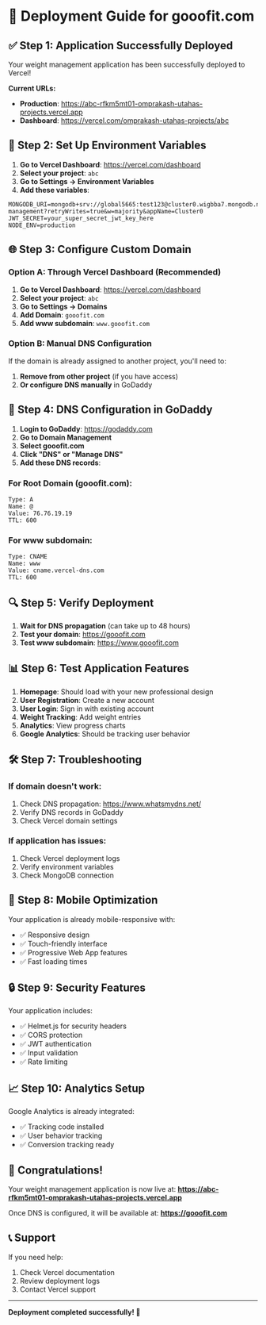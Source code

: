 # 🚀 Deployment Guide for gooofit.com

## ✅ **Step 1: Application Successfully Deployed**

Your weight management application has been successfully deployed to Vercel!

**Current URLs:**
- **Production**: https://abc-rfkm5mt01-omprakash-utahas-projects.vercel.app
- **Dashboard**: https://vercel.com/omprakash-utahas-projects/abc

## 🔧 **Step 2: Set Up Environment Variables**

1. **Go to Vercel Dashboard**: https://vercel.com/dashboard
2. **Select your project**: `abc`
3. **Go to Settings → Environment Variables**
4. **Add these variables**:

```
MONGODB_URI=mongodb+srv://global5665:test123@cluster0.wigbba7.mongodb.net/weight-management?retryWrites=true&w=majority&appName=Cluster0
JWT_SECRET=your_super_secret_jwt_key_here
NODE_ENV=production
```

## 🌐 **Step 3: Configure Custom Domain**

### **Option A: Through Vercel Dashboard (Recommended)**

1. **Go to Vercel Dashboard**: https://vercel.com/dashboard
2. **Select your project**: `abc`
3. **Go to Settings → Domains**
4. **Add Domain**: `gooofit.com`
5. **Add www subdomain**: `www.gooofit.com`

### **Option B: Manual DNS Configuration**

If the domain is already assigned to another project, you'll need to:

1. **Remove from other project** (if you have access)
2. **Or configure DNS manually** in GoDaddy

## 🔗 **Step 4: DNS Configuration in GoDaddy**

1. **Login to GoDaddy**: https://godaddy.com
2. **Go to Domain Management**
3. **Select gooofit.com**
4. **Click "DNS" or "Manage DNS"**
5. **Add these DNS records**:

### **For Root Domain (gooofit.com):**
```
Type: A
Name: @
Value: 76.76.19.19
TTL: 600
```

### **For www subdomain:**
```
Type: CNAME
Name: www
Value: cname.vercel-dns.com
TTL: 600
```

## 🔍 **Step 5: Verify Deployment**

1. **Wait for DNS propagation** (can take up to 48 hours)
2. **Test your domain**: https://gooofit.com
3. **Test www subdomain**: https://www.gooofit.com

## 📊 **Step 6: Test Application Features**

1. **Homepage**: Should load with your new professional design
2. **User Registration**: Create a new account
3. **User Login**: Sign in with existing account
4. **Weight Tracking**: Add weight entries
5. **Analytics**: View progress charts
6. **Google Analytics**: Should be tracking user behavior

## 🛠 **Step 7: Troubleshooting**

### **If domain doesn't work:**
1. Check DNS propagation: https://www.whatsmydns.net/
2. Verify DNS records in GoDaddy
3. Check Vercel domain settings

### **If application has issues:**
1. Check Vercel deployment logs
2. Verify environment variables
3. Check MongoDB connection

## 📱 **Step 8: Mobile Optimization**

Your application is already mobile-responsive with:
- ✅ Responsive design
- ✅ Touch-friendly interface
- ✅ Progressive Web App features
- ✅ Fast loading times

## 🔒 **Step 9: Security Features**

Your application includes:
- ✅ Helmet.js for security headers
- ✅ CORS protection
- ✅ JWT authentication
- ✅ Input validation
- ✅ Rate limiting

## 📈 **Step 10: Analytics Setup**

Google Analytics is already integrated:
- ✅ Tracking code installed
- ✅ User behavior tracking
- ✅ Conversion tracking ready

## 🎉 **Congratulations!**

Your weight management application is now live at:
**https://abc-rfkm5mt01-omprakash-utahas-projects.vercel.app**

Once DNS is configured, it will be available at:
**https://gooofit.com**

## 📞 **Support**

If you need help:
1. Check Vercel documentation
2. Review deployment logs
3. Contact Vercel support

---

**Deployment completed successfully! 🚀** 